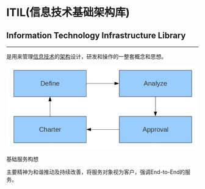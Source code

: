 # ITIL(信息技术基础架构库)

## Information Technology Infrastructure Library

***

是用来管理[信息技术](https://zh.wikipedia.org/wiki/信息技术)的[架构](https://zh.wikipedia.org/wiki/架构)设计，研发和操作的一整套概念和思想。

![image-20200327171732931](https://raw.githubusercontent.com/471784224/myblog/master/img/image-20200327171732931.png)

基础服务构想

主要精神为和谐推动及持续改善，将服务对象视为客户，强调End-to-End的服务。

